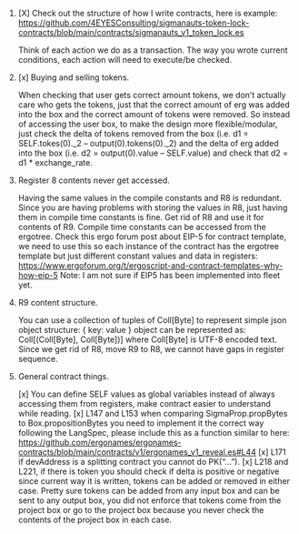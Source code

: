1. [X] Check out the structure of how I write contracts, here is example: https://github.com/4EYESConsulting/sigmanauts-token-lock-contracts/blob/main/contracts/sigmanauts_v1_token_lock.es

    Think of each action we do as a transaction.
    The way you wrote current conditions, each action will need to execute/be checked.

2. [x] Buying and selling tokens.

    When checking that user gets correct amount tokens, we don’t actually care who gets the tokens, just that the correct amount of erg was added into the box and the correct amount of tokens were removed. So instead of accessing the user box, to make the design more flexible/modular, just check the delta of tokens removed from the box (i.e. d1 = SELF.tokes(0)._2 – output(0).tokens(0)._2) and the delta of erg added into the box (i.e. d2 = output(0).value – SELF.value) and check that d2 = d1 * exchange_rate.

3. Register 8 contents never get accessed.

    Having the same values in the compile constants and R8 is redundant.
    Since you are having problems with storing the values in R8, just having them in compile time constants is fine. Get rid of R8 and use it for contents of R9.
    Compile time constants can be accessed from the ergotree.
    Check this ergo forum post about EIP-5 for contract template, we need to use this so each instance of the contract has the ergotree template but just different constant values and data in registers: https://www.ergoforum.org/t/ergoscript-and-contract-templates-why-how-eip-5
    Note: I am not sure if EIP5 has been implemented into fleet yet.

4. R9 content structure.

    You can use a collection of tuples of Coll[Byte] to represent simple json object structure:
    { key: value } object can be represented as: Coll[(Coll[Byte], Coll[Byte])] where Coll[Byte] is UTF-8 encoded text.
    Since we get rid of R8, move R9 to R8, we cannot have gaps in register sequence.

5. General contract things.

    [x] You can define SELF values as global variables instead of always accessing them from registers, make contract easier to understand while reading.
    [x] L147 and L153 when comparing SigmaProp.propBytes to Box.propositionBytes you need to implement it the correct way following the LangSpec, please include this as a function similar to here: https://github.com/ergonames/ergonames-contracts/blob/main/contracts/v1/ergonames_v1_reveal.es#L44
    [x] L171 if devAddress is a splitting contract you cannot do PK(“...”).
    [x] L218 and L221, if there is token you should check if delta is positive or negative since current way it is written, tokens can be added or removed in either case. Pretty sure tokens can be added from any input box and can be sent to any output box, you did not enforce that tokens come from the project box or go to the project box because you never check the contents of the project box in each case.

